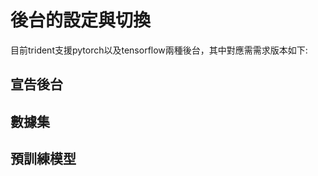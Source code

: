 # 後台的設定與切換



目前trident支援pytorch以及tensorflow兩種後台，其中對應需需求版本如下:



## 宣告後台



## 數據集



## 預訓練模型





